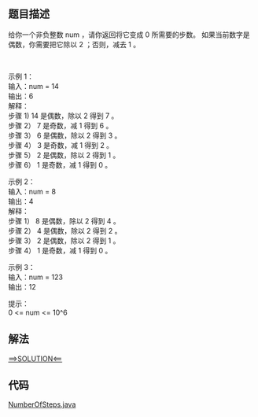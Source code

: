 ## 题目描述

给你一个非负整数 num ，请你返回将它变成 0 所需要的步数。 如果当前数字是偶数，你需要把它除以 2 ；否则，减去 1 。

 

示例 1：
<br>输入：num = 14
<br>输出：6
<br>解释：
<br>步骤 1) 14 是偶数，除以 2 得到 7 。
<br>步骤 2） 7 是奇数，减 1 得到 6 。
<br>步骤 3） 6 是偶数，除以 2 得到 3 。
<br>步骤 4） 3 是奇数，减 1 得到 2 。
<br>步骤 5） 2 是偶数，除以 2 得到 1 。
<br>步骤 6） 1 是奇数，减 1 得到 0 。

示例 2：
<br>输入：num = 8
<br>输出：4
<br>解释：
<br>步骤 1） 8 是偶数，除以 2 得到 4 。
<br>步骤 2） 4 是偶数，除以 2 得到 2 。
<br>步骤 3） 2 是偶数，除以 2 得到 1 。
<br>步骤 4） 1 是奇数，减 1 得到 0 。

示例 3：
<br>输入：num = 123
<br>输出：12

提示：
<br>0 <= num <= 10^6

## 解法

[==>SOLUTION<==](https://leetcode-cn.com/problems/number-of-steps-to-reduce-a-number-to-zero/solution/dai-ma-jian-bian-shuang-100-by-zjw1221/)

## 代码

[NumberOfSteps.java](https://github.com/Marshal7cc/leetcode-java/blob/master/src/bitop/NumberOfSteps.java)

